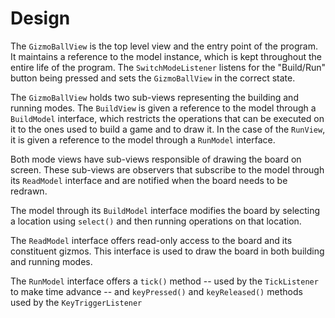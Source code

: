 # Design

The `GizmoBallView` is the top level view and the entry point of the program. It
maintains a reference to the model instance, which is kept throughout the entire
life of the program. The `SwitchModeListener` listens for the "Build/Run" button
being pressed and sets the `GizmoBallView` in the correct state.

The `GizmoBallView` holds two sub-views representing the building and running
modes. The `BuildView` is given a reference to the model through a `BuildModel`
interface, which restricts the operations that can be executed on it to the ones
used to build a game and to draw it. In the case of the `RunView`, it is given a
reference to the model through a `RunModel` interface.

Both mode views have sub-views responsible of drawing the board on screen. These
sub-views are observers that subscribe to the model through its `ReadModel`
interface and are notified when the board needs to be redrawn.

The model through its `BuildModel` interface modifies the board by selecting a
location using `select()` and then running operations on that location.

The `ReadModel` interface offers read-only access to the board and its
constituent gizmos. This interface is used to draw the board in both building
and running modes.

The `RunModel` interface offers a `tick()` method -- used by the `TickListener`
to make time advance -- and `keyPressed()` and `keyReleased()` methods used by
the `KeyTriggerListener`
